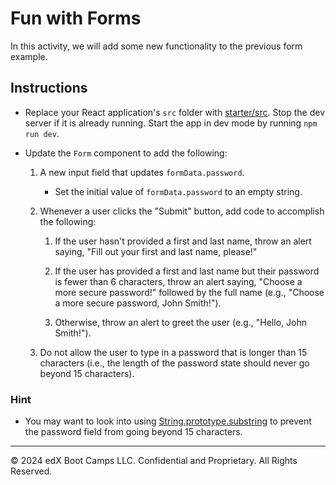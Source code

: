 # Fun with Forms

In this activity, we will add some new functionality to the previous form example.

## Instructions

* Replace your React application's `src` folder with [starter/src](starter/src). Stop the dev server if it is already running. Start the app in dev mode by running `npm run dev`.

* Update the `Form` component to add the following:

  1. A new input field that updates `formData.password`.
  
     * Set the initial value of `formData.password` to an empty string.

  2. Whenever a user clicks the "Submit" button, add code to accomplish the following:

     1. If the user hasn't provided a first and last name, throw an alert saying, "Fill out your first and last name, please!"

     2. If the user has provided a first and last name but their password is fewer than 6 characters, throw an alert saying, "Choose a more secure password!" followed by the full name (e.g., "Choose a more secure password, John Smith!").

     3. Otherwise, throw an alert to greet the user (e.g., "Hello, John Smith!").
  
  3. Do not allow the user to type in a password that is longer than 15 characters (i.e., the length of the password state should never go beyond 15 characters).

### Hint

* You may want to look into using [String.prototype.substring](https://developer.mozilla.org/en-US/docs/Web/JavaScript/Reference/Global_Objects/String/substring) to prevent the password field from going beyond 15 characters.

---

© 2024 edX Boot Camps LLC. Confidential and Proprietary. All Rights Reserved.
